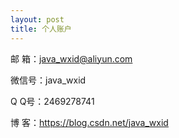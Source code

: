 ```yaml
---
layout: post
title: 个人账户
---
```


邮  箱：java_wxid@aliyun.com

微信号：java_wxid

Q  Q号：2469278741

博  客：https://blog.csdn.net/java_wxid


